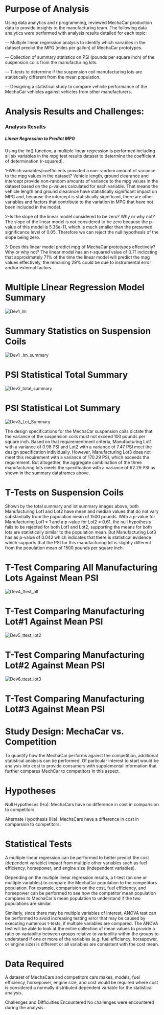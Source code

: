 # Purpose of Analysis

Using data analytics and r programming, reviewed MechaCar production data to provide insights to the manufacturing team. The following data analytics were performed with analysis results detailed for each topic:

-- Multiple linear regression analysis to identify which vairables in the dataset predict the MPG (miles per gallon) of MechaCar prototypes.

-- Collection of summary statistics on PSI (pounds per square inch) of the suspension coils from the manufacturing lots.

-- T-tests to determine if the suspension coil manufacturing lots are statistically different from the mean population.

-- Designing a statistical study to compare vehicle performance of the MechaCar vehicles against vehicles from other manufacturers.


# Analysis Results and Challenges:
### Analysis Results
##### Linear Regression to Predict MPG

Using the lm() function, a multiple linear regression is performed including all six variables in the mpg test results dataset to determine the coefficient of determination (r-squared).
 

1-Which variables/coefficients provided a non-random amount of variance to the mpg values in the dataset? Vehicle length, ground clearance and intercept provide non-random amounts of variance to the mpg values in the dataset based on the p-values calculated for each variable. That means the vehicle length and ground clearance have statistically significant impact on MPG and, because the intercept is statistically significant, there are other variables and factors that contribute to the variation in MPG that have not been included in the model.

2-Is the slope of the linear model considered to be zero? Why or why not? The slope of the linear model is not considered to be zero because the p-value of this model is 5.35e-11, which is much smaller than the presumed significance level of 0.05. Therefore we can reject the null hypothesis of the slope being zero.

3-Does this linear model predict mpg of MechaCar prototypes effectively? Why or why not? The linear model has an r-squared value of 0.71 indicating that approximately 71% of the time the linear model will predict the mpg values effectively, the remaining 29% could be due to instrumental error and/or external factors.


# Multiple Linear Regression Model Summary
![Dev1_lm](https://user-images.githubusercontent.com/63277310/125365482-577ba600-e342-11eb-8efa-e5a43824782b.png)

# Summary Statistics on Suspension Coils
![Dev1 _lm_summary](https://user-images.githubusercontent.com/63277310/125365511-65c9c200-e342-11eb-974b-a2cde0893c5a.png)

# PSI Statistical Total Summary
![Dev2_total_summary](https://user-images.githubusercontent.com/63277310/125365754-d375ee00-e342-11eb-86cb-ffd9f3a6658e.png)

# PSI Statistical Lot Summary
![Dev3_Lot_Summary](https://user-images.githubusercontent.com/63277310/125365786-e4266400-e342-11eb-9b9c-39d75cc5759a.png)

The design specifications for the MechaCar suspension coils dictate that the variance of the suspension coils must not exceed 100 pounds per square inch.
Based on that requirementment criteria, Manufacturing Lot1 with a variance of 0.98 PSI and Lot2 with a variance of 7.47 PSI meet the design specification individually.
However, Manufacturing Lot3 does not meet this requirement with a variance of 170.29 PSI, which exceeds the requirement. But altogether, the aggregate combination of the three manufacturing lots meets the specification with a variance of 62.29 PSI as shown in the summary dataframes above.

# T-Tests on Suspension Coils
Shown by the total summary and lot summary images above, both Manufacturing Lot1 and Lot2 have mean and median values that do not vary substantially from the population mean of 1500 pounds. With a p-value for Manufacturing Lot1 = 1 and a p-value for Lot2 = 0.61, the null hypothesis fails to be rejected for both Lot1 and Lot2, supporting the means for both lots are statistically similar to the population mean. But Manufacturing Lot3 has as p-value of 0.042 which indicates that there is statistical evidence which supports that the PSI for this manufacturing lot is slightly different from the population mean of 1500 pounds per square inch.

# T-Test Comparing All Manufacturing Lots Against Mean PSI
![Dev4_ttest_all](https://user-images.githubusercontent.com/63277310/125365855-06b87d00-e343-11eb-88fa-f5969d6a8f2b.png)

# T-Test Comparing Manufacturing Lot#1 Against Mean PSI
![Dev5_ttest_lot2](https://user-images.githubusercontent.com/63277310/125365873-0e782180-e343-11eb-8b3d-e2212902ff44.png)

# T-Test Comparing Manufacturing Lot#2 Against Mean PSI
![Dev6_ttest_lot3](https://user-images.githubusercontent.com/63277310/125365896-159f2f80-e343-11eb-868a-79ada3e280f3.png)

# T-Test Comparing Manufacturing Lot#3 Against Mean PSI



# Study Design: MechaCar vs. Competition
To quantify how the MechaCar performs against the competition, additional statistical analysis can be performed. Of particular interest to start would be analysis into cost to provide consumers with supplemental information that further compares MechCar to competitors in this aspect.

# Hypotheses
Null Hypotheses (Ho): MechaCars have no difference in cost in comparision to competitors

Alternate Hypothesis (Ha): MechaCars have a difference in cost in comparsion to competitors.

# Statistical Tests
A multiple linear regression can be performed to better predict the cost (dependent variable) impact from multiple other variables such as fuel efficiency, horsepower, and engine size (independent variables).

Depending on the multiple linear regression results, a t-test (on one or multiple variables) to compare the MechaCar population to the competitors population. For example, comparision on the cost, fuel efficiency, and horsepower can be performed to see how the competitor mean population compares to MechaCar's mean population to understand if the two populations are similar.

Similarly, since there may be multiple variables of interest, ANOVA test can be performed to avoid increasing testing error that may be caused by executing numerous t-tests, if multiple variables are compared. The ANOVA test will be able to look at the entire collection of mean values to provide a ratio on variability between groups relative to variability within the groups to understand if one or more of the variables (e.g. fuel efficiency, horsepower, or engine size) is different or all variables are consistent with the cost mean.

# Data Required
A dataset of MechaCars and competitors cars makes, models, fuel efficiency, horsepower, engine size, and cost would be required where cost is considered a normally distributed dependent variable for the statistical analysis.

Challenges and Difficulties Encountered
No challenges were encountered during the analysis.



